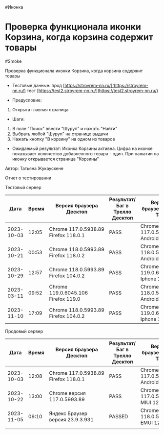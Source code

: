 #Иконка
# Проверка функционала иконки Корзина, когда корзина содержит товары
#Smoke

Проверка функционала иконки Корзина, когда корзина содержит товары

* Тестовые данные: прод [https://stroyrem-nn.ru/](https://stroyrem-nn.ru/) тест [https://test2.stroyrem-nn.ru/](https://test2.stroyrem-nn.ru/)
  
* Предусловие:
1. Открыта главная страница 

* Шаги:
1. В поле "Поиск" ввести "Шуруп" и нажать "Найти"
2. Выбрать любой "Шуруп" на странице выдачи
3. Нажать кнопку "В корзину" на одном из товаров

* Ожидаемый результат:
  Иконка Корзины активна. Цифра на иконке показывает количество добавленного товара - один. При нажатии на иконку открывается страница "Корзины"

Автор: Татьяна Жукаускене

Отчет о тестировании

Тестовый сервер

| Дата       | Время | Версия браузера Десктоп              | Результат/Баг в Трелло Десктоп | Версия браузера и ОС Тач         | Результат/Баг в Трелло Тач | Дата релиза | QA      |
| ---------- | ----- | ------------------------------------ | ------------------------------ | -------------------------------- | -------------------------- | ----------- | ------- |
| 2023-10-03 | 12:05 | Chrome 117.0.5938.89 Firefox 118.0.1 | PASS                           | Chrome 117.0.5938.60, Android 10 | PASS                       | 01.10.2023  | Татьяна |
| 2023-10-21| 00:53|Chrome 118.0.5993.89 Firefox 118.0.2|PASS|Chrome 118.0.5993.80, Android 13|PASS |19.10.2023 | Юлия |
|2023-10-29 | 12:57      |  Chrome 118.0.5993.89              Firefox 104.0.2                      |PASS                            |     Chrome 119.0.6045.41, Iphone 11                             |        PASS                    |     29.10.2023        |  Тимофей   |                                  |                            |             |         |
| 2023-03-11 | 09:52 | Chrome 119.0.6045.106 Firefox 119.0 | PASS | Chrome 118.0.5993.111 Android 13 | 02.11.2023 | ЮлияМихайлова |
|2023-11-10 | 17:09      |  Chrome 118.0.5993.89              Firefox 104.0.2                      |PASS                            |     Chrome 119.0.6045.41, Iphone 11                             |        PASS                    |      10.11.2023         |  Тимофей   |

Продовый сервер

| Дата       | Время | Версия браузера Десктоп              | Результат/Баг в Трелло Десктоп | Версия браузера и ОС Тач         | Результат/Баг в Трелло Тач | Дата релиза | QA      |
| ---------- | ----- | ------------------------------------ | ------------------------------ | -------------------------------- | -------------------------- | ----------- | ------- |
| 2023-10-03 | 12:08 | Chrome 117.0.5938.89 Firefox 118.0.1 | PASS                           | Chrome 117.0.5938.60, Android 10 | PASS                       | 01.10.2023  | Татьяна |
| 2023-10-22 | 13:00 | Chrome версия 117.0.5993.89          | PASS                           | Chrome 117.0.5938.60 MIUI 12.5.13| PASS                       | 22.10.2023  | Надежда А. |
| 2023-11-05 | 09:10 | Яндекс Браузер версия 23.9.3.931     | PASSED                         | Chrome версия 118.0.5993.111 EMUI 12.0.0 | PASSED             | 2023-11-05  | Елена   |
|            |       |                                      |                                |                                  |                            |             |         |
